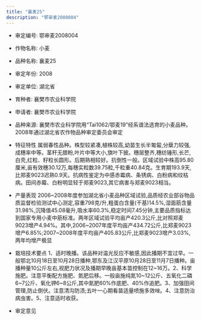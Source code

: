 ```yaml
---
title: "襄麦25"
description: "鄂审麦2008004"
---
```

* 审定编号:  鄂审麦2008004

*  作物名称:  小麦

*  品种名称:  襄麦25

*  审定年份:  2008

*  审定单位:  湖北省

* 育种者:  襄樊市农业科学院

*  申请者:  襄樊市农业科学院

*  品种来源:  襄樊市农业科学院用“Tai1062/鄂麦19”经系谱法选育的小麦品种。2008年通过湖北省农作物品种审定委员会审定

*  特征特性
属弱春性品种。株型较紧凑,植株较高,幼苗生长半匍匐,分蘖力较强,成穗率中等。茎秆无腊粉,叶片中等大小,旗叶下披。穗层整齐,穗纺锤形,长芒,白壳,红粒、籽粒长圆形。后期熟相较好。抗倒性一般。区域试验中株高95.80厘米,亩有效穗30.12万,每穗实粒数39.75粒,千粒重40.84克。生育期193.9天,比郑麦9023迟熟0.9天。抗病性鉴定为中感赤霉病、条锈病、白粉病和纹枯病。田间赤霉、白粉明显轻于郑麦9023,其它病害与郑麦9023相当。

*  产量表现
2006~2008年度参加湖北省小麦品种区域试验,品质经农业部谷物品质监督检验测试中心测定,容重798克/升,粗蛋白含量(干基)14.5%,湿面筋含量31.98%,沉降值45.08毫升,吸水率60.3%,稳定时间7.45分钟,主要品质指标达到国家专用小麦中筋标准。两年区域试验平均亩产420.3公斤,比对照郑麦9023增产4.94%。其中,2006~2007年度平均亩产434.72公斤,比郑麦9023增产6.85%;2007~2008年度平均亩产405.83公斤,比郑麦9023增产3.03%,两年均增产极显

*  栽培技术要点
1、适时晚播。该品种对温光反应不敏感,因此播期不宜过早。一般鄂北10月18日至10月28日播种,鄂东及江汉平原10月28日至11月7日播种。亩播种量10公斤左右,视肥力状况及播期早晚亩基本苗控制在12~16万。2、科学施肥。注意平衡配方施肥、氮肥后移。一般亩施纯氮10~12公斤、五氧化二磷6~7公斤、氧化钾6~8公斤,其中氮肥60%作底肥、40%作追肥。3、加强田间管理,防止倒伏。注意清沟防渍;五叶一心期看苗适量喷施多效唑。4、注意防治病虫害。5、注意适时收获。

*  审定意见

